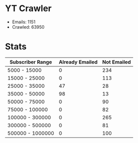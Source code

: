 # YT Crawler
- Emails: 1151
- Crawled: 63950

# Stats
| Subscriber Range  | Already Emailed | Not Emailed |
|-------|-------|-------|
| 5000 - 15000 | 0 | 234 |
| 15000 - 25000 | 0 | 113 |
| 25000 - 35000 | 47 | 28 |
| 35000 - 50000 | 98 | 13 |
| 50000 - 75000 | 0 | 90 |
| 75000 - 100000 | 0 | 82 |
| 100000 - 300000 | 0 | 265 |
| 300000 - 500000 | 0 | 81 |
| 500000 - 1000000 | 0 | 100 |
